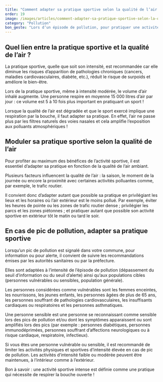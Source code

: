 ```yaml
---
title: "Comment adapter sa pratique sportive selon la qualité de l’air ?"
order: 19
image: /images/articles/comment-adapter-sa-pratique-sportive-selon-la-qualite-de-l-air.jpg
category: "Pollution"
bon_geste: "Lors d’un épisode de pollution, pour pratiquer une activité sportive en extérieur, privilégier les zones éloignées des sources de pollution (axes routiers) et les moments de la journée où le niveau de pollution est le plus faible."
---
```


## Quel lien entre la pratique sportive et la qualité de l’air ?

La pratique sportive, quelle que soit son intensité, est recommandée car elle diminue les risques d’apparition de pathologies chroniques (cancers, maladies cardiovasculaires, diabète, etc.), réduit le risque de surpoids et améliore le bien-être.

Lors de la pratique sportive, même à intensité modérée, le volume d’air inhalé augmente. Une personne respire en moyenne 15 000 litres d’air par jour : ce volume est 5 à 10 fois plus important en pratiquant un sport !

Lorsque la qualité de l’air est dégradée et que le sport exercé implique une respiration par la bouche, il faut adapter sa pratique. En effet, l’air ne passe plus par les filtres naturels des voies nasales et cela amplifie l’exposition aux polluants atmosphériques !

## Moduler sa pratique sportive selon la qualité de l’air

Pour profiter au maximum des bénéfices de l’activité sportive, il est essentiel d’adapter sa pratique en fonction de la qualité de l’air ambiant.

Plusieurs facteurs influencent la qualité de l’air : la saison, le moment de la journée ou encore la proximité avec certaines activités polluantes comme, par exemple, le trafic routier.

Il convient donc d’adapter autant que possible sa pratique en privilégiant les lieux et les horaires où l’air extérieur est le moins pollué. Par exemple, éviter les heures de pointe ou les zones de trafic routier dense ; privilégier les parcs et les zones piétonnes ; et pratiquer autant que possible son activité sportive en extérieur tôt le matin ou tard le soir.

## En cas de pic de pollution, adapter sa pratique sportive

Lorsqu’un pic de pollution est signalé dans votre commune, pour information ou pour alerte, il convient de suivre les recommandations émises par les autorités sanitaires ou par la préfecture.

Elles sont adaptées à l’intensité de l’épisode de pollution (dépassement du seuil d’information ou du seuil d’alerte) ainsi qu’aux populations cibles (personnes vulnérables ou sensibles, population générale).
 
Les personnes considérées comme vulnérables sont les femmes enceintes, les nourrissons, les jeunes enfants, les personnes âgées de plus de 65 ans, les personnes souffrant de pathologies cardiovasculaires, les insuffisants cardiaques ou respiratoires et les personnes asthmatiques.
 
Une personne sensible est une personne se reconnaissant comme sensible lors des pics de pollution et/ou dont les symptômes apparaissent ou sont amplifiés lors des pics (par exemple : personnes diabétiques, personnes immunodéprimées, personnes souffrant d’affections neurologiques ou à risque cardiaque, respiratoire, infectieux).
 
Si vous êtes une personne vulnérable ou sensible, il est recommandé de limiter les activités physiques et sportives d’intensité élevée en cas de pic de pollution. Les activités d’intensité faible ou modérée peuvent être maintenues, à l’intérieur comme à l’extérieur.

Bon à savoir : une activité sportive intense est définie comme une pratique qui nécessite de respirer la bouche ouverte ! 
